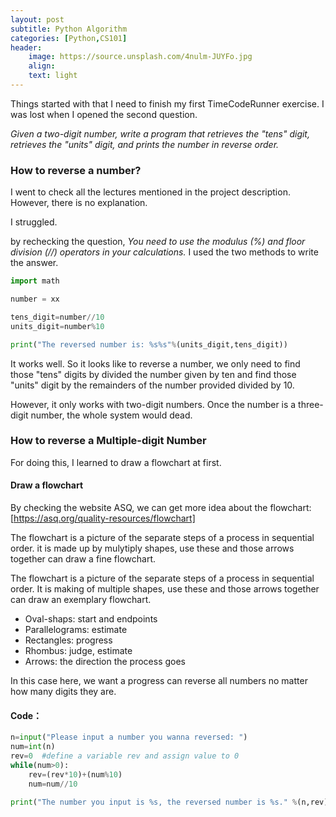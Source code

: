 ```yaml
---
layout: post
subtitle: Python Algorithm
categories: [Python,CS101]
header:
    image: https://source.unsplash.com/4nulm-JUYFo.jpg
    align:
    text: light
---
```


Things started with that I need to finish my first TimeCodeRunner exercise. I was lost when I opened the second question.

*Given a two-digit number, write a program that retrieves the "tens" digit, retrieves the "units" digit, and prints the number in reverse order.*

### How to reverse a number?

I went to check all the lectures mentioned in the project description. However, there is no explanation. 

I struggled. 

by rechecking the question, *You need to use the modulus (%) and floor division (//) operators in your calculations.* I used the two methods to write the answer.

```python
import math

number = xx

tens_digit=number//10
units_digit=number%10

print("The reversed number is: %s%s"%(units_digit,tens_digit))
```

It works well. So it looks like to reverse a number, we only need to find those "tens" digits by divided the number given by ten and find those "units" digit by the remainders of the number provided divided by 10. 

However, it only works with two-digit numbers. Once the number is a three-digit number, the whole system would dead.

### How to reverse a Multiple-digit Number

For doing this, I learned to draw a flowchart at first.

#### Draw a flowchart
By checking the website ASQ, we can get more idea about the flowchart:
[https://asq.org/quality-resources/flowchart]

The flowchart is a picture of the separate steps of a process in sequential order. it is made up by mulytiply shapes, use these and those arrows together can draw a fine flowchart.

The flowchart is a picture of the separate steps of a process in sequential order. It is making of multiple shapes, use these and those arrows together can draw an exemplary flowchart.

* Oval-shaps: start and endpoints 
* Parallelograms: estimate 
* Rectangles: progress 
* Rhombus: judge, estimate 
* Arrows: the direction the process goes

In this case here, we want a progress can reverse all numbers no matter how many digits they are. 




#### Code：

```python
n=input("Please input a number you wanna reversed: ") 
num=int(n)
rev=0  #define a variable rev and assign value to 0
while(num>0):
    rev=(rev*10)+(num%10)
    num=num//10
 
print("The number you input is %s, the reversed number is %s." %(n,rev))

```